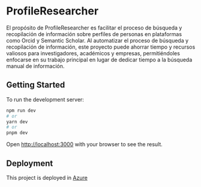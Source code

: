 
# ProfileResearcher

El propósito de ProfileResearcher es facilitar el proceso de búsqueda y recopilación de información sobre perfiles de personas en plataformas como Orcid y Semantic Scholar. Al automatizar el proceso de búsqueda y recopilación de información, este proyecto puede ahorrar tiempo y recursos valiosos para investigadores, académicos y empresas, permitiéndoles enfocarse en su trabajo principal en lugar de dedicar tiempo a la búsqueda manual de información.

## Getting Started

To run the development server:

```bash
npm run dev
# or
yarn dev
# or
pnpm dev
```
Open [http://localhost:3000](http://localhost:3000) with your browser to see the result.

## Deployment
This project is deployed in [Azure](https://agreeable-glacier-0fd60d610.3.azurestaticapps.net/)